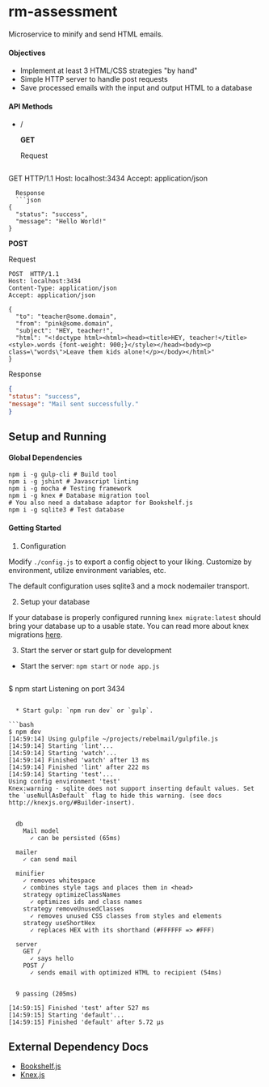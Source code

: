 rm-assessment
===

Microservice to minify and send HTML emails.

#### Objectives
* Implement at least 3 HTML/CSS strategies "by hand"
* Simple HTTP server to handle post requests
* Save processed emails with the input and output HTML to a database

#### API Methods

* /

  **GET**

  Request
  ```http
GET  HTTP/1.1
Host: localhost:3434
Accept: application/json
```
  Response
  ```json
{
  "status": "success",
  "message": "Hello World!"
}
```

  **POST**

  Request
  ```http
  POST  HTTP/1.1
  Host: localhost:3434
  Content-Type: application/json
  Accept: application/json

  {
  	"to": "teacher@some.domain",
  	"from": "pink@some.domain",
  	"subject": "HEY, teacher!",
  	"html": "<!doctype html><html><head><title>HEY, teacher!</title><style>.words {font-weight: 900;}</style></head><body><p class=\"words\">Leave them kids alone!</p></body></html>"
  }
```
  Response
  ```json
{
  "status": "success",
  "message": "Mail sent successfully."
}
```

Setup and Running
---

#### Global Dependencies

```
npm i -g gulp-cli # Build tool
npm i -g jshint # Javascript linting
npm i -g mocha # Testing framework
npm i -g knex # Database migration tool
# You also need a database adaptor for Bookshelf.js
npm i -g sqlite3 # Test database
```

#### Getting Started

1. Configuration

  Modify `./config.js` to export a config object to your liking. Customize by environment, utilize environment variables, etc.

  The default configuration uses sqlite3 and a mock nodemailer transport.

2. Setup your database

  If your database is properly configured running `knex migrate:latest` should bring your database up to a usable state. You can read more about knex migrations [here](http://knexjs.org/#Migrations).

3. Start the server or start gulp for development

  * Start the server: `npm start` or `node app.js`

    ```bash
$ npm start
Listening on port 3434
```

  * Start gulp: `npm run dev` or `gulp`.

```bash
$ npm dev
[14:59:14] Using gulpfile ~/projects/rebelmail/gulpfile.js
[14:59:14] Starting 'lint'...
[14:59:14] Starting 'watch'...
[14:59:14] Finished 'watch' after 13 ms
[14:59:14] Finished 'lint' after 222 ms
[14:59:14] Starting 'test'...
Using config environment 'test'
Knex:warning - sqlite does not support inserting default values. Set the `useNullAsDefault` flag to hide this warning. (see docs http://knexjs.org/#Builder-insert).


  db
    Mail model
      ✓ can be persisted (65ms)

  mailer
    ✓ can send mail

  minifier
    ✓ removes whitespace
    ✓ combines style tags and places them in <head>
    strategy optimizeClassNames
      ✓ optimizes ids and class names
    strategy removeUnusedClasses
      ✓ removes unused CSS classes from styles and elements
    strategy useShortHex
      ✓ replaces HEX with its shorthand (#FFFFFF => #FFF)

  server
    GET /
      ✓ says hello
    POST /
      ✓ sends email with optimized HTML to recipient (54ms)


  9 passing (205ms)

[14:59:15] Finished 'test' after 527 ms
[14:59:15] Starting 'default'...
[14:59:15] Finished 'default' after 5.72 μs
```

External Dependency Docs
---
* [Bookshelf.js](http://bookshelfjs.org/)
* [Knex.js](http://knexjs.org/)
